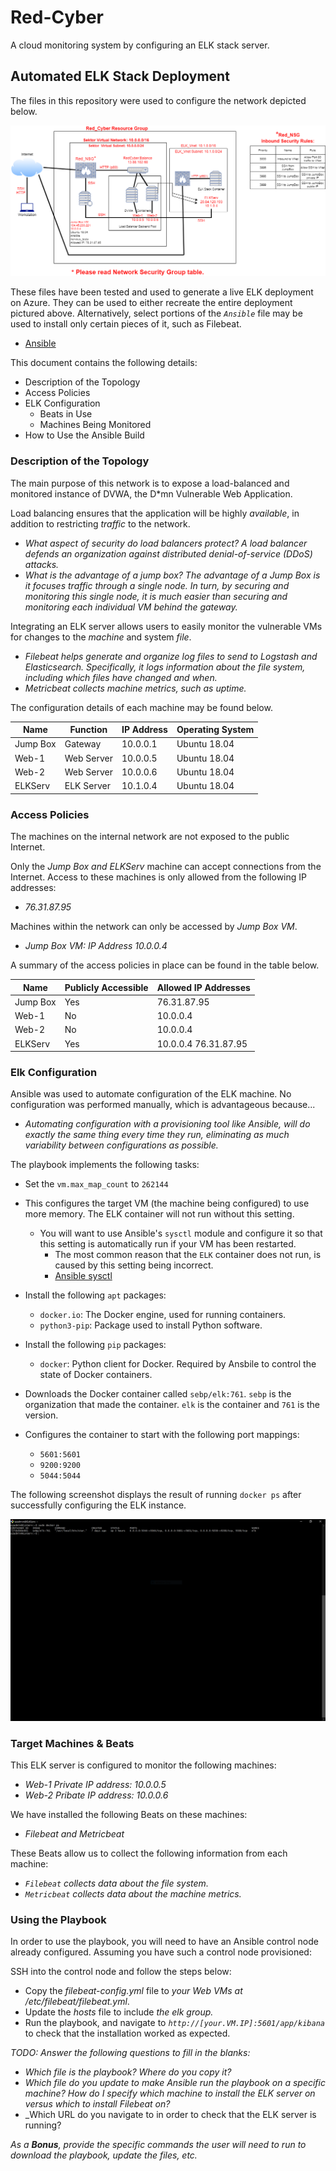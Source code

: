 # Red-Cyber
A cloud monitoring system by configuring an ELK stack server.
## Automated ELK Stack Deployment

The files in this repository were used to configure the network depicted below.

![FinishedELK](Diagrams/FinishedELK.png)

These files have been tested and used to generate a live ELK deployment on Azure. They can be used to either recreate the entire deployment pictured above. Alternatively, select portions of the _`Ansible`_ file may be used to install only certain pieces of it, such as Filebeat.

  - [Ansible](/Ansible)

This document contains the following details:
- Description of the Topology
- Access Policies
- ELK Configuration
  - Beats in Use
  - Machines Being Monitored
- How to Use the Ansible Build


### Description of the Topology

The main purpose of this network is to expose a load-balanced and monitored instance of DVWA, the D*mn Vulnerable Web Application.

Load balancing ensures that the application will be highly _available_, in addition to restricting _traffic_ to the network.
- _What aspect of security do load balancers protect? A load balancer defends an organization against distributed denial-of-service (DDoS) attacks._ 
- _What is the advantage of a jump box? The advantage of a Jump Box is it focuses traffic through a single node. In turn, by securing and monitoring this single node, it is much easier than securing and monitoring each individual VM behind the gateway._

Integrating an ELK server allows users to easily monitor the vulnerable VMs for changes to the _machine_ and system _file_.
- _Filebeat helps generate and organize log files to send to Logstash and Elasticsearch. Specifically, it logs information about the file system, including which files have changed and when._
- _Metricbeat collects machine metrics, such as uptime._

The configuration details of each machine may be found below.

| Name     | Function | IP Address | Operating System |
|----------|----------|------------|------------------|
| Jump Box | Gateway  | 10.0.0.1   | Ubuntu 18.04     |
| Web-1    | Web Server| 10.0.0.5  | Ubuntu 18.04     |
| Web-2    | Web Server| 10.0.0.6  | Ubuntu 18.04     |
| ELKServ  | ELK Server| 10.1.0.4  | Ubuntu 18.04     |

### Access Policies

The machines on the internal network are not exposed to the public Internet. 

Only the _Jump Box and ELKServ_ machine can accept connections from the Internet. Access to these machines is only allowed from the following IP addresses:
- _76.31.87.95_

Machines within the network can only be accessed by _Jump Box VM_.
- _Jump Box VM: IP Address 10.0.0.4_

A summary of the access policies in place can be found in the table below.

| Name     | Publicly Accessible | Allowed IP Addresses |
|----------|---------------------|----------------------|
| Jump Box | Yes                 | 76.31.87.95          |
| Web-1    | No                  | 10.0.0.4             |
| Web-2    | No                  | 10.0.0.4             |
| ELKServ  | Yes                 | 10.0.0.4 76.31.87.95 |

### Elk Configuration

Ansible was used to automate configuration of the ELK machine. No configuration was performed manually, which is advantageous because...
- _Automating configuration with a provisioning tool like Ansible, will do exactly the same thing every time they run, eliminating as much variability between configurations as possible._

The playbook implements the following tasks:

- Set the `vm.max_map_count` to `262144`

- This configures the target VM (the machine being configured) to use more memory. The ELK container will not run without this setting.

	- You will want to use Ansible's `sysctl` module and configure it so that this setting is automatically run if your VM has been restarted.
		- The most common reason that the `ELK` container does not run, is caused by this setting being incorrect.
		- [Ansible sysctl](https://docs.ansible.com/ansible/latest/modules/sysctl_module.html)

-  Install the following `apt` packages:

	- `docker.io`: The Docker engine, used for running containers.
	- `python3-pip`: Package used to install Python software.

- Install the following `pip` packages:

  	- `docker`: Python client for Docker. Required by Ansbile to control the state of Docker containers.

- Downloads the Docker container called `sebp/elk:761`. `sebp` is the organization that made the container. `elk` is the container and `761` is the version.

- Configures the container to start with the following port mappings:
	- `5601:5601`
	- `9200:9200`
	- `5044:5044`

The following screenshot displays the result of running `docker ps` after successfully configuring the ELK instance.

![docker_ps_output](Images/docker_ps_output.PNG)

### Target Machines & Beats
This ELK server is configured to monitor the following machines:
- _Web-1 Private IP address: 10.0.0.5_
- _Web-2 Pribate IP address: 10.0.0.6_

We have installed the following Beats on these machines:
- _Filebeat and Metricbeat_

These Beats allow us to collect the following information from each machine:
- _`Filebeat` collects data about the file system._
- _`Metricbeat` collects data about the machine metrics._

### Using the Playbook
In order to use the playbook, you will need to have an Ansible control node already configured. Assuming you have such a control node provisioned: 

SSH into the control node and follow the steps below:
- Copy the _filebeat-config.yml_ file to _your Web VMs at /etc/filebeat/filebeat.yml_.
- Update the _hosts_ file to include _the elk group._
- Run the playbook, and navigate to _`http://[your.VM.IP]:5601/app/kibana`_ to check that the installation worked as expected.

_TODO: Answer the following questions to fill in the blanks:_
- _Which file is the playbook? Where do you copy it?_
- _Which file do you update to make Ansible run the playbook on a specific machine? How do I specify which machine to install the ELK server on versus which to install Filebeat on?_
- _Which URL do you navigate to in order to check that the ELK server is running?

_As a **Bonus**, provide the specific commands the user will need to run to download the playbook, update the files, etc._
